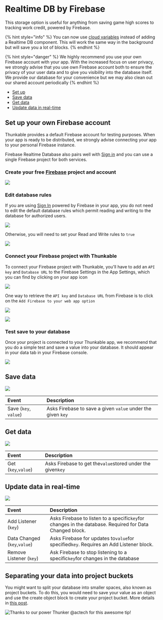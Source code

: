 # Realtime DB by Firebase

This storage option is useful for anything from saving game high scores to tracking work credit, powered by Firebase.

{% hint style="info" %}
You can now use [cloud variables](variables.md#app-stored-and-cloud-variables) instead of adding a Realtime DB component. This will work the same way in the background but will save you a lot of blocks.
{% endhint %}

{% hint style="danger" %}
We highly recommend you use your own Firebase account with your app. With the increased focus on user privacy, we strongly advise that you use own Firebase account both to ensure the privacy of your user data and to give you visibility into the database itself. We provide our database for your convenience but we may also clean out our shared account periodically
{% endhint %}

* [Set up](realtime-db.md#set-up)
* [Save data](realtime-db.md#save-data)
* [Get data](realtime-db.md#get-data)
* [Update data in real-time](realtime-db.md#update-data-in-real-time)

## Set up your own Firebase account

Thunkable provides a default Firebase account for testing purposes. When your app is ready to be distributed, we strongly advise connecting your app to your personal Firebase instance.

Firebase Realtime Database also pairs well with [Sign in](https://github.com/thunkable/thunkable-docs/tree/4a752596e288fca776105e94dc5e863bb9a3e25a/ios/components/screen-layout/authentication/sign-in.md) and you can use a single Firebase project for both services.

### Create your free [Firebase](https://firebase.google.com/) project and account

![](.gitbook/assets/firebase-fig-3%20%281%29.png)

### Edit database rules

If you are using [Sign In](sign-in-1.md) powered by Firebase in your app, you do not need to edit the default database rules which permit reading and writing to the database for authorized users.

![](.gitbook/assets/firebase-fig-7.png)

Otherwise, you will need to set your Read and Write rules to `true`

![](.gitbook/assets/firebase-fig-8.png)

### Connect your Firebase project with Thunkable

To connect your Firebase project with Thunkable, you'll have to add an `API key` and `Database URL` to the Firebase Settings in the App Settings, which you can find by clicking on your app icon

![](.gitbook/assets/thunkable-documentation-exhibits-67%20%281%29.png)

One way to retrieve the `API key` and `Database URL` from Firebase is to click on the `Add Firebase to your web app option`

![](.gitbook/assets/thunkable-documentation-exhibits-68.png)

![](.gitbook/assets/thunkable-documentation-exhibits-69%20%281%29.png)

### Test save to your database

Once your project is connected to your Thunkable app, we recommend that you do a simple test and save a value into your database. It should appear in your data tab in your Firebase console.

![](.gitbook/assets/firebase-fig-10.png)

## Save data

![](.gitbook/assets/firebase-fig-11.png)

| Event | Description |
| :--- | :--- |
| Save \(`key`, `value`\) | Asks Firebase to save a given `value` under the given `key` |

## Get data

![](.gitbook/assets/firebase-fig-12.png)

| Event | Description |
| :--- | :--- |
| Get \(`key`,`value`\) | Asks Firebase to get the`value`stored under the given`key` |

## Update data in real-time

![](.gitbook/assets/firebase-fig-13.png)

| Event | Description |
| :--- | :--- |
| Add Listener \(`key`\) | Asks Firebase to listen to a specific`key`for changes in the database. Required for Data Changed block. |
| Data Changed \(`key`,`value`\) | Asks Firebase for updates to`value`for specified`key`. Requires an Add Listener block. |
| Remove Listener \(`key`\) | Ask Firebase to stop listening to a specific`key`for changes in the database |

## Separating your data into project buckets

You might want to split your database into smaller spaces, also known as project buckets. To do this, you would need to save your value as an object and use the create object block to create your project bucket. More details in [this post](https://community.thunkable.com/t/project-bucket-option-in-ios/31957).

![Thanks to our power Thunker @actech for this awesome tip!](.gitbook/assets/image%20%2869%29.png)

